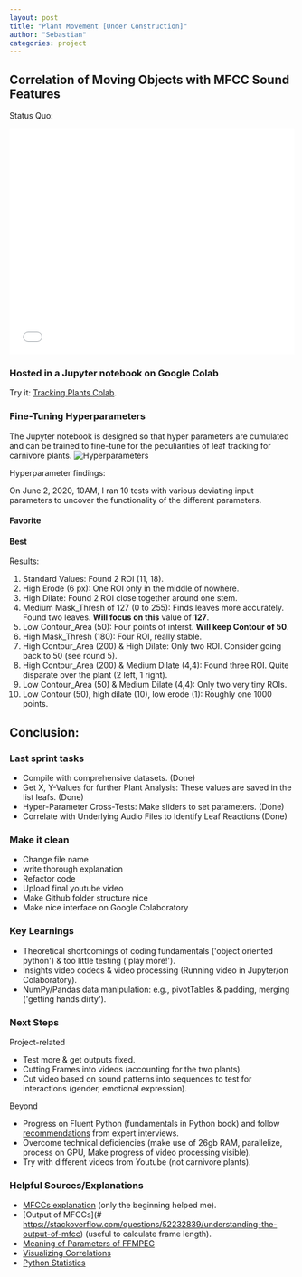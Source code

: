 ```yaml
---
layout: post
title: "Plant Movement [Under Construction]"
author: "Sebastian"
categories: project
---
```


## Correlation of Moving Objects with MFCC Sound Features

Status Quo:

<iframe width="100%" height="400" src="xx_long video hosted on youtube " frameborder="0" allow="accelerometer; autoplay; encrypted-media; gyroscope; picture-in-picture" allowfullscreen></iframe>

### Hosted in a Jupyter notebook on Google Colab
Try it: [Tracking Plants Colab](https://github.com/plantions/video-edge-extractor/).

### Fine-Tuning Hyperparameters
The Jupyter notebook is designed so that hyper parameters are cumulated and can be trained to fine-tune for the peculiarities of leaf tracking for carnivore plants. ![Hyperparameters](https://i.imgur.com/uU0mCnt.png)

Hyperparameter findings:

On June 2, 2020, 10AM, I ran 10 tests with various deviating input parameters to uncover the functionality of the different parameters.

#### Favorite

#### Best

Results:
1. Standard Values: Found 2 ROI (11, 18).
2. High Erode (6 px): One ROI only in the middle of nowhere.
3. High Dilate: Found 2 ROI close together around one stem.
4. Medium Mask_Thresh of 127 (0 to 255): Finds leaves more accurately. Found two leaves. __Will focus on this__ value of __127__.
5. Low Contour_Area (50): Four points of interst. __Will keep Contour of 50__.
6. High Mask_Thresh (180): Four ROI, really stable.
7. High Contour_Area (200) & High Dilate: Only two ROI. Consider going back to 50 (see round 5).
8. High Contour_Area (200) & Medium Dilate (4,4): Found three ROI. Quite disparate over the plant (2 left, 1 right).
9. Low Contour_Area (50) & Medium Dilate (4,4): Only two very tiny ROIs.
10. Low Contour (50), high dilate (10), low erode (1): Roughly one 1000 points.

__Conclusion__:
-

### Last sprint tasks
- Compile with comprehensive datasets. (Done)
- Get X, Y-Values for further Plant Analysis: These values are saved in the list leafs. (Done)
- Hyper-Parameter Cross-Tests: Make sliders to set parameters. (Done)
- Correlate with Underlying Audio Files to Identify Leaf Reactions (Done)

### Make it clean

- Change file name
- write thorough explanation
- Refactor code
- Upload final youtube video
- Make Github folder structure nice
- Make nice interface on Google Colaboratory

### Key Learnings
- Theoretical shortcomings of coding fundamentals ('object oriented python') & too little testing ('play more!').
- Insights video codecs & video processing (Running video in Jupyter/on Colaboratory).
- NumPy/Pandas data manipulation: e.g., pivotTables & padding, merging ('getting hands dirty').

### Next Steps

Project-related
- Test more & get outputs fixed.
- Cutting Frames into videos (accounting for the two plants).
- Cut video based on sound patterns into sequences to test for interactions (gender,  emotional expression).

Beyond
- Progress on Fluent Python (fundamentals in Python book) and follow [recommendations](https://seduerr91.github.io/blog/experts) from expert interviews.
- Overcome technical deficiencies (make use of 26gb RAM, parallelize, process on GPU, Make progress of video processing visible).
- Try with different videos from Youtube (not carnivore plants).

### Helpful Sources/Explanations

- [MFCCs explanation](https://towardsdatascience.com/how-i-understood-what-features-to-consider-while-training-audio-files-eedfb6e9002b) (only the beginning helped me).
- [Output of MFCCs](# https://stackoverflow.com/questions/52232839/understanding-the-output-of-mfcc) (useful to calculate frame length).
- [Meaning of Parameters of FFMPEG](https://stackoverflow.com/questions/9913032/how-can-i-extract-audio-from-video-with-ffmpeg)
- [Visualizing Correlations](https://towardsdatascience.com/better-heatmaps-and-correlation-matrix-plots-in-python-41445d0f2bec)
- [Python Statistics](https://scipy-lectures.org/packages/statistics/index.html)
